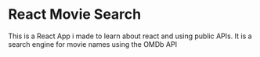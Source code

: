 # React Movie Search

This is a React App i made to learn about react and using public APIs. 
It is a search engine for movie names using the OMDb API
